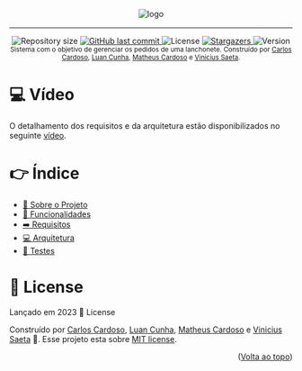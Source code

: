 <!-- Permite  a funcionalidade de voltar ao topo -->
<a name="readme-top"></a>

<!-- Titulo do projeto -->
<div align="center" style="margin-bottom: 16px">
    <img src=".github/images/logo.png" alt="logo" />
</div>

___________________________________________________

<!-- Informações visuais do projeto -->
<div align="center">
    <img alt="Repository size" src="https://img.shields.io/github/repo-size/CarlosEduAC/tech-challenge-fiap?color=009bd9">
    <a href="https://github.com/CarlosEduAC/tech-challenge-fiap/commits/main">
        <img alt="GitHub last commit" src="https://img.shields.io/github/last-commit/CarlosEduAC/tech-challenge-fiap?color=009bd9">
    </a>
    <img alt="License" src="https://img.shields.io/badge/license-MIT-009db9">
    <a href="https://github.com/CarlosEduAC/tech-challenge-fiap/stargazers">
        <img alt="Stargazers" src="https://img.shields.io/github/stars/CarlosEduAC/tech-challenge-fiap?color=009db9&logo=github">
    </a>
    <img alt="Version" src="https://img.shields.io/badge/Version-8.0-3B19E5?logo=dotnet" />
</div>

<!-- Breve descrição sobre o projeto -->

<div align="center">
  <sub>Sistema com o objetivo de gerenciar os pedidos de uma lanchonete. Construído por <a href="https://github.com/CarlosEduAC">Carlos Cardoso</a>, <a href="https://github.com/LuanPCunha">Luan Cunha</a>, <a href="https://github.com/matheusantonio">Matheus Cardoso</a> e <a href="https://github.com/vinisaeta">Vinicius Saeta</a>.
  </sub>
</div>

<!-- Vídeo com detalhamento da arquitetura -->

# 💻 Vídeo 

O detalhamento dos requisitos e da arquitetura estão disponibilizados no seguinte [vídeo](https://www.youtube.com/watch?v=QVkNK2sfK38).

<!-- Tabela de conteúdo do projeto -->

# 👉 Índice

- [📝 Sobre o Projeto](docs/sobre_o_projeto.md)
- [🧮 Funcionalidades](docs/funcionalidades.md)
- [➡️ Requisitos](docs/requisitos.md)
- [💻 Arquitetura](docs/documentacao.md)
- [🔎 Testes](docs/teste.md)


# 📕 License

Lançado em 2023 📕 License

Construído por [Carlos Cardoso](https://github.com/CarlosEduAC), [Luan Cunha](https://github.com/LuanPCunha), [Matheus Cardoso](https://github.com/matheusantonio) e [Vinicius Saeta](https://github.com/vinisaeta) 🚀.
Esse projeto esta sobre [MIT license](./LICENSE).

<p align="right">(<a href="#readme-top">Volta ao topo</a>)</p>

[swaggerlogo]: .github/images/swagger.svg
[menufunc]: .github/images/func_menu.png
[customerfunc]: .github/images/func_customer.png
[shoppingcartfunc]: .github/images/func_shopping_cart.png
[checkoutfunc]: .github/images/func_checkout.png
[orderfunc]: .github/images/func_order.png
[diagramaimplantacaok8s]: .github/images/diagrama-de-implantacao-k8s.png
[visaoinfra1]: .github/images/visao-de-infraestrutura-parte-1.png
[visaoinfra2]: .github/images/visao-de-infraestrutura-parte-2.png
[visaomacro]: .github/images/visao-macro.png


